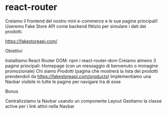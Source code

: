 react-router
===

Creiamo il frontend del nostro mini e-commerce e le sue pagine principali!
Useremo Fake Store API come backend fittizio per simulare i dati dei prodotti.

https://fakestoreapi.com/

Obiettivi

Installiamo React Router DOM: npm i react-router-dom
Creiamo almeno 3 pagine principali:
Homepage (con un messaggio di benvenuto o immagine promozionale)
Chi siamo
Prodotti (pagina che mostrerà la lista dei prodotti prendendoli da https://fakestoreapi.com/products)
Implementiamo una Navbar visibile in tutte le pagine per navigare tra di esse

Bonus

Centralizziamo la Navbar usando un componente Layout
Gestiamo la classe active per i link attivi nella Navbar
